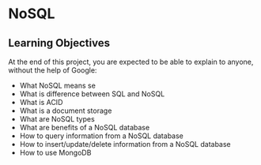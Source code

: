 # NoSQL

## Learning Objectives

At the end of this project, you are expected to be able to explain to anyone, without the help of Google:

* What NoSQL means se
* What is difference between SQL and NoSQL
* What is ACID
* What is a document storage
* What are NoSQL types
* What are benefits of a NoSQL database
* How to query information from a NoSQL database
* How to insert/update/delete information from a NoSQL database
* How to use MongoDB
